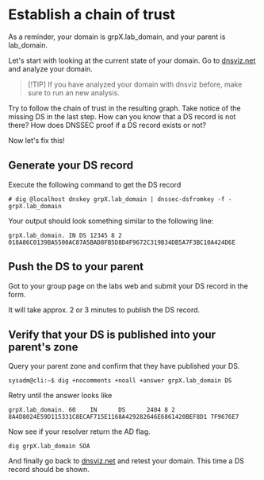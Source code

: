 
# Establish a chain of trust

As a reminder, your domain is grpX.lab_domain, and your parent is lab_domain.

Let's start with looking at the current state of your domain.
Go to [dnsviz.net](https://dnsviz.net) and analyze your domain. 

> [!TIP] If you have analyzed your domain with dnsviz before, make sure to run an new analysis.

Try to follow the chain of trust in the resulting graph.
Take notice of the missing DS in the last step. How can you know that a DS record is not there? How does DNSSEC proof if a DS record exists or not?

Now let's fix this!

## Generate your DS record

Execute the following command to get the DS record

```
# dig @localhost dnskey grpX.lab_domain | dnssec-dsfromkey -f - grpX.lab_domain
```

Your output should look something similar to the following line:

```
grpX.lab_domain. IN DS 12345 8 2 018A86C0139BA5500AC87A5BAD8FB5D8D4F9672C319B34DB5A7F3BC10A424D6E
```

## Push the DS to your parent

Got to your group page on the labs web and submit your DS record in the form.

It will take approx. 2 or 3 minutes to publish the DS record.

## Verify that your DS is published into your parent's zone

Query your parent zone and confirm that they have published your DS.

```
sysadm@cli:~$ dig +nocomments +noall +answer grpX.lab_domain DS
```

Retry until the answer looks like

```
grpX.lab_domain. 60    IN      DS      2404 8 2 8A4D8024E59D115331C8ECAF715E1168A429282646E6861420BEF8D1 7F9676E7
```

Now see if your resolver return the AD flag.

```
dig grpX.lab_domain SOA
```

And finally go back to [dnsviz.net](https://dnsviz.net) and retest your domain. This time a DS record should be shown.

